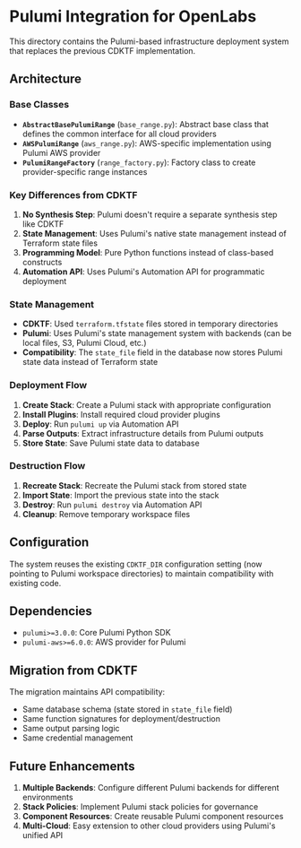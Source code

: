 # Pulumi Integration for OpenLabs

This directory contains the Pulumi-based infrastructure deployment system that replaces the previous CDKTF implementation.

## Architecture

### Base Classes

- **`AbstractBasePulumiRange`** (`base_range.py`): Abstract base class that defines the common interface for all cloud providers
- **`AWSPulumiRange`** (`aws_range.py`): AWS-specific implementation using Pulumi AWS provider
- **`PulumiRangeFactory`** (`range_factory.py`): Factory class to create provider-specific range instances

### Key Differences from CDKTF

1. **No Synthesis Step**: Pulumi doesn't require a separate synthesis step like CDKTF
2. **State Management**: Uses Pulumi's native state management instead of Terraform state files
3. **Programming Model**: Pure Python functions instead of class-based constructs
4. **Automation API**: Uses Pulumi's Automation API for programmatic deployment

### State Management

- **CDKTF**: Used `terraform.tfstate` files stored in temporary directories
- **Pulumi**: Uses Pulumi's state management system with backends (can be local files, S3, Pulumi Cloud, etc.)
- **Compatibility**: The `state_file` field in the database now stores Pulumi state data instead of Terraform state

### Deployment Flow

1. **Create Stack**: Create a Pulumi stack with appropriate configuration
2. **Install Plugins**: Install required cloud provider plugins
3. **Deploy**: Run `pulumi up` via Automation API
4. **Parse Outputs**: Extract infrastructure details from Pulumi outputs
5. **Store State**: Save Pulumi state data to database

### Destruction Flow

1. **Recreate Stack**: Recreate the Pulumi stack from stored state
2. **Import State**: Import the previous state into the stack
3. **Destroy**: Run `pulumi destroy` via Automation API
4. **Cleanup**: Remove temporary workspace files

## Configuration

The system reuses the existing `CDKTF_DIR` configuration setting (now pointing to Pulumi workspace directories) to maintain compatibility with existing code.

## Dependencies

- `pulumi>=3.0.0`: Core Pulumi Python SDK
- `pulumi-aws>=6.0.0`: AWS provider for Pulumi

## Migration from CDKTF

The migration maintains API compatibility:
- Same database schema (state stored in `state_file` field)
- Same function signatures for deployment/destruction
- Same output parsing logic
- Same credential management

## Future Enhancements

1. **Multiple Backends**: Configure different Pulumi backends for different environments
2. **Stack Policies**: Implement Pulumi stack policies for governance
3. **Component Resources**: Create reusable Pulumi component resources
4. **Multi-Cloud**: Easy extension to other cloud providers using Pulumi's unified API